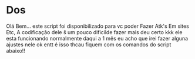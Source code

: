 # Dos
Olá Bem... este script foi disponibilizado para vc poder Fazer Atk's Em sites Etc, A codificação dele š um pouco dificilde fazer mais deu certo kkk ele esta funcionando normalmente daqui a 1 mês eu acho que irei fazer alguna ajustes nele ok entt é isso thcau fiquem com os comandos do script abaixo!!
